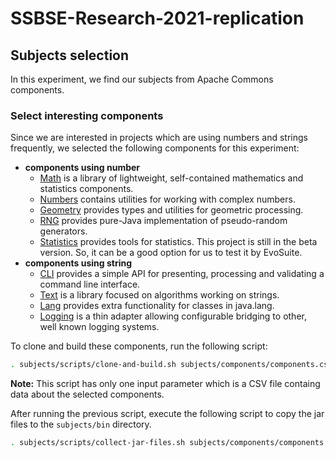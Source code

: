 # SSBSE-Research-2021-replication

## Subjects selection
In this experiment, we find our subjects from Apache Commons components.

### Select interesting components
Since we are interested in projects which are using numbers and strings frequently, we selected the following components for this experiment:

* __components using number__
    * [Math](https://github.com/apache/commons-math) is a library of lightweight, self-contained mathematics and statistics components.
    * [Numbers](https://github.com/apache/commons-numbers) contains utilities for working with complex numbers.
    * [Geometry](https://github.com/apache/commons-geometry) provides types and utilities for geometric processing.
    * [RNG](https://github.com/apache/commons-rng) provides pure-Java implementation of pseudo-random generators.
    * [Statistics](https://github.com/apache/commons-statistics) provides tools for statistics. This project is still in the beta version. So, it can be a good option for us to test it by EvoSuite.
* __components using string__
    * [CLI](https://github.com/apache/commons-cli) provides a simple API for presenting, processing and validating a command line interface.
    * [Text](https://github.com/apache/commons-text) is a library focused on algorithms working on strings.
    * [Lang](https://github.com/apache/commons-lang) provides extra functionality for classes in java.lang.
    * [Logging](https://github.com/apache/commons-logging) is a thin adapter allowing configurable bridging to other, well known logging systems.

To clone and build these components, run the following script:

```bash
. subjects/scripts/clone-and-build.sh subjects/components/components.csv 
```
__Note:__ This script has only one input parameter which is a CSV file containg data about the selected components.

After running the previous script, execute the following script to copy the jar files to the `subjects/bin` directory.


```bash
. subjects/scripts/collect-jar-files.sh subjects/components/components.csv
```